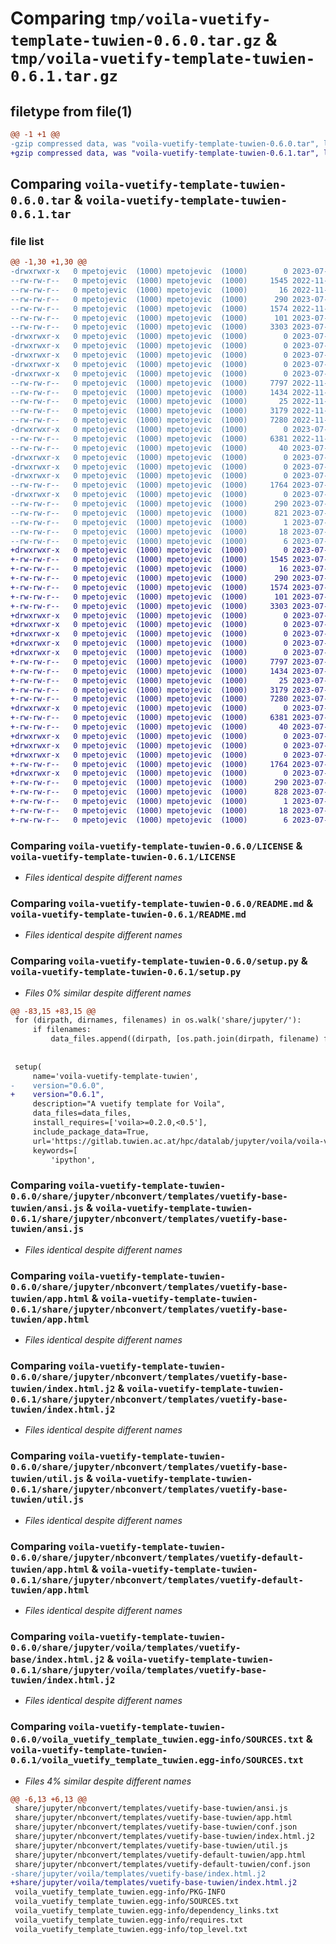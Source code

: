 # Comparing `tmp/voila-vuetify-template-tuwien-0.6.0.tar.gz` & `tmp/voila-vuetify-template-tuwien-0.6.1.tar.gz`

## filetype from file(1)

```diff
@@ -1 +1 @@
-gzip compressed data, was "voila-vuetify-template-tuwien-0.6.0.tar", last modified: Fri Jul  7 16:42:44 2023, max compression
+gzip compressed data, was "voila-vuetify-template-tuwien-0.6.1.tar", last modified: Mon Jul 10 10:20:55 2023, max compression
```

## Comparing `voila-vuetify-template-tuwien-0.6.0.tar` & `voila-vuetify-template-tuwien-0.6.1.tar`

### file list

```diff
@@ -1,30 +1,30 @@
-drwxrwxr-x   0 mpetojevic  (1000) mpetojevic  (1000)        0 2023-07-07 16:42:44.766631 voila-vuetify-template-tuwien-0.6.0/
--rw-rw-r--   0 mpetojevic  (1000) mpetojevic  (1000)     1545 2022-11-11 09:41:41.000000 voila-vuetify-template-tuwien-0.6.0/LICENSE
--rw-rw-r--   0 mpetojevic  (1000) mpetojevic  (1000)       16 2022-11-11 09:41:41.000000 voila-vuetify-template-tuwien-0.6.0/MANIFEST.in
--rw-rw-r--   0 mpetojevic  (1000) mpetojevic  (1000)      290 2023-07-07 16:42:44.766631 voila-vuetify-template-tuwien-0.6.0/PKG-INFO
--rw-rw-r--   0 mpetojevic  (1000) mpetojevic  (1000)     1574 2022-11-11 09:41:41.000000 voila-vuetify-template-tuwien-0.6.0/README.md
--rw-rw-r--   0 mpetojevic  (1000) mpetojevic  (1000)      101 2023-07-07 16:42:44.766631 voila-vuetify-template-tuwien-0.6.0/setup.cfg
--rw-rw-r--   0 mpetojevic  (1000) mpetojevic  (1000)     3303 2023-07-07 16:42:13.000000 voila-vuetify-template-tuwien-0.6.0/setup.py
-drwxrwxr-x   0 mpetojevic  (1000) mpetojevic  (1000)        0 2023-07-07 16:42:44.762632 voila-vuetify-template-tuwien-0.6.0/share/
-drwxrwxr-x   0 mpetojevic  (1000) mpetojevic  (1000)        0 2023-07-07 16:42:44.762632 voila-vuetify-template-tuwien-0.6.0/share/jupyter/
-drwxrwxr-x   0 mpetojevic  (1000) mpetojevic  (1000)        0 2023-07-07 16:42:44.762632 voila-vuetify-template-tuwien-0.6.0/share/jupyter/nbconvert/
-drwxrwxr-x   0 mpetojevic  (1000) mpetojevic  (1000)        0 2023-07-07 16:42:44.762632 voila-vuetify-template-tuwien-0.6.0/share/jupyter/nbconvert/templates/
-drwxrwxr-x   0 mpetojevic  (1000) mpetojevic  (1000)        0 2023-07-07 16:42:44.762632 voila-vuetify-template-tuwien-0.6.0/share/jupyter/nbconvert/templates/vuetify-base-tuwien/
--rw-rw-r--   0 mpetojevic  (1000) mpetojevic  (1000)     7797 2022-11-11 09:41:41.000000 voila-vuetify-template-tuwien-0.6.0/share/jupyter/nbconvert/templates/vuetify-base-tuwien/ansi.js
--rw-rw-r--   0 mpetojevic  (1000) mpetojevic  (1000)     1434 2022-11-11 09:41:41.000000 voila-vuetify-template-tuwien-0.6.0/share/jupyter/nbconvert/templates/vuetify-base-tuwien/app.html
--rw-rw-r--   0 mpetojevic  (1000) mpetojevic  (1000)       25 2022-11-11 09:41:41.000000 voila-vuetify-template-tuwien-0.6.0/share/jupyter/nbconvert/templates/vuetify-base-tuwien/conf.json
--rw-rw-r--   0 mpetojevic  (1000) mpetojevic  (1000)     3179 2022-11-11 09:41:41.000000 voila-vuetify-template-tuwien-0.6.0/share/jupyter/nbconvert/templates/vuetify-base-tuwien/index.html.j2
--rw-rw-r--   0 mpetojevic  (1000) mpetojevic  (1000)     7280 2022-11-11 09:41:41.000000 voila-vuetify-template-tuwien-0.6.0/share/jupyter/nbconvert/templates/vuetify-base-tuwien/util.js
-drwxrwxr-x   0 mpetojevic  (1000) mpetojevic  (1000)        0 2023-07-07 16:42:44.762632 voila-vuetify-template-tuwien-0.6.0/share/jupyter/nbconvert/templates/vuetify-default-tuwien/
--rw-rw-r--   0 mpetojevic  (1000) mpetojevic  (1000)     6381 2022-11-11 09:41:41.000000 voila-vuetify-template-tuwien-0.6.0/share/jupyter/nbconvert/templates/vuetify-default-tuwien/app.html
--rw-rw-r--   0 mpetojevic  (1000) mpetojevic  (1000)       40 2023-07-07 16:17:38.000000 voila-vuetify-template-tuwien-0.6.0/share/jupyter/nbconvert/templates/vuetify-default-tuwien/conf.json
-drwxrwxr-x   0 mpetojevic  (1000) mpetojevic  (1000)        0 2023-07-07 16:42:44.762632 voila-vuetify-template-tuwien-0.6.0/share/jupyter/voila/
-drwxrwxr-x   0 mpetojevic  (1000) mpetojevic  (1000)        0 2023-07-07 16:42:44.762632 voila-vuetify-template-tuwien-0.6.0/share/jupyter/voila/templates/
-drwxrwxr-x   0 mpetojevic  (1000) mpetojevic  (1000)        0 2023-07-07 16:42:44.762632 voila-vuetify-template-tuwien-0.6.0/share/jupyter/voila/templates/vuetify-base/
--rw-rw-r--   0 mpetojevic  (1000) mpetojevic  (1000)     1764 2023-07-07 16:16:44.000000 voila-vuetify-template-tuwien-0.6.0/share/jupyter/voila/templates/vuetify-base/index.html.j2
-drwxrwxr-x   0 mpetojevic  (1000) mpetojevic  (1000)        0 2023-07-07 16:42:44.766631 voila-vuetify-template-tuwien-0.6.0/voila_vuetify_template_tuwien.egg-info/
--rw-rw-r--   0 mpetojevic  (1000) mpetojevic  (1000)      290 2023-07-07 16:42:44.000000 voila-vuetify-template-tuwien-0.6.0/voila_vuetify_template_tuwien.egg-info/PKG-INFO
--rw-rw-r--   0 mpetojevic  (1000) mpetojevic  (1000)      821 2023-07-07 16:42:44.000000 voila-vuetify-template-tuwien-0.6.0/voila_vuetify_template_tuwien.egg-info/SOURCES.txt
--rw-rw-r--   0 mpetojevic  (1000) mpetojevic  (1000)        1 2023-07-07 16:42:44.000000 voila-vuetify-template-tuwien-0.6.0/voila_vuetify_template_tuwien.egg-info/dependency_links.txt
--rw-rw-r--   0 mpetojevic  (1000) mpetojevic  (1000)       18 2023-07-07 16:42:44.000000 voila-vuetify-template-tuwien-0.6.0/voila_vuetify_template_tuwien.egg-info/requires.txt
--rw-rw-r--   0 mpetojevic  (1000) mpetojevic  (1000)        6 2023-07-07 16:42:44.000000 voila-vuetify-template-tuwien-0.6.0/voila_vuetify_template_tuwien.egg-info/top_level.txt
+drwxrwxr-x   0 mpetojevic  (1000) mpetojevic  (1000)        0 2023-07-10 10:20:55.354322 voila-vuetify-template-tuwien-0.6.1/
+-rw-rw-r--   0 mpetojevic  (1000) mpetojevic  (1000)     1545 2023-07-10 10:15:36.000000 voila-vuetify-template-tuwien-0.6.1/LICENSE
+-rw-rw-r--   0 mpetojevic  (1000) mpetojevic  (1000)       16 2023-07-10 10:15:36.000000 voila-vuetify-template-tuwien-0.6.1/MANIFEST.in
+-rw-rw-r--   0 mpetojevic  (1000) mpetojevic  (1000)      290 2023-07-10 10:20:55.354322 voila-vuetify-template-tuwien-0.6.1/PKG-INFO
+-rw-rw-r--   0 mpetojevic  (1000) mpetojevic  (1000)     1574 2023-07-10 10:15:36.000000 voila-vuetify-template-tuwien-0.6.1/README.md
+-rw-rw-r--   0 mpetojevic  (1000) mpetojevic  (1000)      101 2023-07-10 10:20:55.354322 voila-vuetify-template-tuwien-0.6.1/setup.cfg
+-rw-rw-r--   0 mpetojevic  (1000) mpetojevic  (1000)     3303 2023-07-10 10:20:43.000000 voila-vuetify-template-tuwien-0.6.1/setup.py
+drwxrwxr-x   0 mpetojevic  (1000) mpetojevic  (1000)        0 2023-07-10 10:20:55.350322 voila-vuetify-template-tuwien-0.6.1/share/
+drwxrwxr-x   0 mpetojevic  (1000) mpetojevic  (1000)        0 2023-07-10 10:20:55.350322 voila-vuetify-template-tuwien-0.6.1/share/jupyter/
+drwxrwxr-x   0 mpetojevic  (1000) mpetojevic  (1000)        0 2023-07-10 10:20:55.350322 voila-vuetify-template-tuwien-0.6.1/share/jupyter/nbconvert/
+drwxrwxr-x   0 mpetojevic  (1000) mpetojevic  (1000)        0 2023-07-10 10:20:55.350322 voila-vuetify-template-tuwien-0.6.1/share/jupyter/nbconvert/templates/
+drwxrwxr-x   0 mpetojevic  (1000) mpetojevic  (1000)        0 2023-07-10 10:20:55.354322 voila-vuetify-template-tuwien-0.6.1/share/jupyter/nbconvert/templates/vuetify-base-tuwien/
+-rw-rw-r--   0 mpetojevic  (1000) mpetojevic  (1000)     7797 2023-07-10 10:15:36.000000 voila-vuetify-template-tuwien-0.6.1/share/jupyter/nbconvert/templates/vuetify-base-tuwien/ansi.js
+-rw-rw-r--   0 mpetojevic  (1000) mpetojevic  (1000)     1434 2023-07-10 10:15:36.000000 voila-vuetify-template-tuwien-0.6.1/share/jupyter/nbconvert/templates/vuetify-base-tuwien/app.html
+-rw-rw-r--   0 mpetojevic  (1000) mpetojevic  (1000)       25 2023-07-10 10:15:36.000000 voila-vuetify-template-tuwien-0.6.1/share/jupyter/nbconvert/templates/vuetify-base-tuwien/conf.json
+-rw-rw-r--   0 mpetojevic  (1000) mpetojevic  (1000)     3179 2023-07-10 10:15:36.000000 voila-vuetify-template-tuwien-0.6.1/share/jupyter/nbconvert/templates/vuetify-base-tuwien/index.html.j2
+-rw-rw-r--   0 mpetojevic  (1000) mpetojevic  (1000)     7280 2023-07-10 10:15:36.000000 voila-vuetify-template-tuwien-0.6.1/share/jupyter/nbconvert/templates/vuetify-base-tuwien/util.js
+drwxrwxr-x   0 mpetojevic  (1000) mpetojevic  (1000)        0 2023-07-10 10:20:55.354322 voila-vuetify-template-tuwien-0.6.1/share/jupyter/nbconvert/templates/vuetify-default-tuwien/
+-rw-rw-r--   0 mpetojevic  (1000) mpetojevic  (1000)     6381 2023-07-10 10:15:36.000000 voila-vuetify-template-tuwien-0.6.1/share/jupyter/nbconvert/templates/vuetify-default-tuwien/app.html
+-rw-rw-r--   0 mpetojevic  (1000) mpetojevic  (1000)       40 2023-07-10 10:18:15.000000 voila-vuetify-template-tuwien-0.6.1/share/jupyter/nbconvert/templates/vuetify-default-tuwien/conf.json
+drwxrwxr-x   0 mpetojevic  (1000) mpetojevic  (1000)        0 2023-07-10 10:20:55.350322 voila-vuetify-template-tuwien-0.6.1/share/jupyter/voila/
+drwxrwxr-x   0 mpetojevic  (1000) mpetojevic  (1000)        0 2023-07-10 10:20:55.350322 voila-vuetify-template-tuwien-0.6.1/share/jupyter/voila/templates/
+drwxrwxr-x   0 mpetojevic  (1000) mpetojevic  (1000)        0 2023-07-10 10:20:55.354322 voila-vuetify-template-tuwien-0.6.1/share/jupyter/voila/templates/vuetify-base-tuwien/
+-rw-rw-r--   0 mpetojevic  (1000) mpetojevic  (1000)     1764 2023-07-10 10:19:21.000000 voila-vuetify-template-tuwien-0.6.1/share/jupyter/voila/templates/vuetify-base-tuwien/index.html.j2
+drwxrwxr-x   0 mpetojevic  (1000) mpetojevic  (1000)        0 2023-07-10 10:20:55.354322 voila-vuetify-template-tuwien-0.6.1/voila_vuetify_template_tuwien.egg-info/
+-rw-rw-r--   0 mpetojevic  (1000) mpetojevic  (1000)      290 2023-07-10 10:20:55.000000 voila-vuetify-template-tuwien-0.6.1/voila_vuetify_template_tuwien.egg-info/PKG-INFO
+-rw-rw-r--   0 mpetojevic  (1000) mpetojevic  (1000)      828 2023-07-10 10:20:55.000000 voila-vuetify-template-tuwien-0.6.1/voila_vuetify_template_tuwien.egg-info/SOURCES.txt
+-rw-rw-r--   0 mpetojevic  (1000) mpetojevic  (1000)        1 2023-07-10 10:20:55.000000 voila-vuetify-template-tuwien-0.6.1/voila_vuetify_template_tuwien.egg-info/dependency_links.txt
+-rw-rw-r--   0 mpetojevic  (1000) mpetojevic  (1000)       18 2023-07-10 10:20:55.000000 voila-vuetify-template-tuwien-0.6.1/voila_vuetify_template_tuwien.egg-info/requires.txt
+-rw-rw-r--   0 mpetojevic  (1000) mpetojevic  (1000)        6 2023-07-10 10:20:55.000000 voila-vuetify-template-tuwien-0.6.1/voila_vuetify_template_tuwien.egg-info/top_level.txt
```

### Comparing `voila-vuetify-template-tuwien-0.6.0/LICENSE` & `voila-vuetify-template-tuwien-0.6.1/LICENSE`

 * *Files identical despite different names*

### Comparing `voila-vuetify-template-tuwien-0.6.0/README.md` & `voila-vuetify-template-tuwien-0.6.1/README.md`

 * *Files identical despite different names*

### Comparing `voila-vuetify-template-tuwien-0.6.0/setup.py` & `voila-vuetify-template-tuwien-0.6.1/setup.py`

 * *Files 0% similar despite different names*

```diff
@@ -83,15 +83,15 @@
 for (dirpath, dirnames, filenames) in os.walk('share/jupyter/'):
     if filenames:
         data_files.append((dirpath, [os.path.join(dirpath, filename) for filename in filenames]))
 
 
 setup(
     name='voila-vuetify-template-tuwien',
-    version="0.6.0",
+    version="0.6.1",
     description="A vuetify template for Voila",
     data_files=data_files,
     install_requires=['voila>=0.2.0,<0.5'],
     include_package_data=True,
     url='https://gitlab.tuwien.ac.at/hpc/datalab/jupyter/voila/voila-vuetify-tu-wien-template',
     keywords=[
         'ipython',
```

### Comparing `voila-vuetify-template-tuwien-0.6.0/share/jupyter/nbconvert/templates/vuetify-base-tuwien/ansi.js` & `voila-vuetify-template-tuwien-0.6.1/share/jupyter/nbconvert/templates/vuetify-base-tuwien/ansi.js`

 * *Files identical despite different names*

### Comparing `voila-vuetify-template-tuwien-0.6.0/share/jupyter/nbconvert/templates/vuetify-base-tuwien/app.html` & `voila-vuetify-template-tuwien-0.6.1/share/jupyter/nbconvert/templates/vuetify-base-tuwien/app.html`

 * *Files identical despite different names*

### Comparing `voila-vuetify-template-tuwien-0.6.0/share/jupyter/nbconvert/templates/vuetify-base-tuwien/index.html.j2` & `voila-vuetify-template-tuwien-0.6.1/share/jupyter/nbconvert/templates/vuetify-base-tuwien/index.html.j2`

 * *Files identical despite different names*

### Comparing `voila-vuetify-template-tuwien-0.6.0/share/jupyter/nbconvert/templates/vuetify-base-tuwien/util.js` & `voila-vuetify-template-tuwien-0.6.1/share/jupyter/nbconvert/templates/vuetify-base-tuwien/util.js`

 * *Files identical despite different names*

### Comparing `voila-vuetify-template-tuwien-0.6.0/share/jupyter/nbconvert/templates/vuetify-default-tuwien/app.html` & `voila-vuetify-template-tuwien-0.6.1/share/jupyter/nbconvert/templates/vuetify-default-tuwien/app.html`

 * *Files identical despite different names*

### Comparing `voila-vuetify-template-tuwien-0.6.0/share/jupyter/voila/templates/vuetify-base/index.html.j2` & `voila-vuetify-template-tuwien-0.6.1/share/jupyter/voila/templates/vuetify-base-tuwien/index.html.j2`

 * *Files identical despite different names*

### Comparing `voila-vuetify-template-tuwien-0.6.0/voila_vuetify_template_tuwien.egg-info/SOURCES.txt` & `voila-vuetify-template-tuwien-0.6.1/voila_vuetify_template_tuwien.egg-info/SOURCES.txt`

 * *Files 4% similar despite different names*

```diff
@@ -6,13 +6,13 @@
 share/jupyter/nbconvert/templates/vuetify-base-tuwien/ansi.js
 share/jupyter/nbconvert/templates/vuetify-base-tuwien/app.html
 share/jupyter/nbconvert/templates/vuetify-base-tuwien/conf.json
 share/jupyter/nbconvert/templates/vuetify-base-tuwien/index.html.j2
 share/jupyter/nbconvert/templates/vuetify-base-tuwien/util.js
 share/jupyter/nbconvert/templates/vuetify-default-tuwien/app.html
 share/jupyter/nbconvert/templates/vuetify-default-tuwien/conf.json
-share/jupyter/voila/templates/vuetify-base/index.html.j2
+share/jupyter/voila/templates/vuetify-base-tuwien/index.html.j2
 voila_vuetify_template_tuwien.egg-info/PKG-INFO
 voila_vuetify_template_tuwien.egg-info/SOURCES.txt
 voila_vuetify_template_tuwien.egg-info/dependency_links.txt
 voila_vuetify_template_tuwien.egg-info/requires.txt
 voila_vuetify_template_tuwien.egg-info/top_level.txt
```

